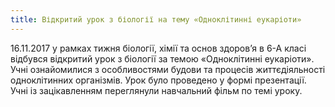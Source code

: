 ```yaml
---
title: Відкритий урок з біології на тему «Одноклітинні еукаріоти»
---
```


16.11.2017 у рамках тижня біології, хімії та основ здоров’я в 6-А класі відбувся відкритий урок з біології за темою «Одноклітинні еукаріоти». Учні ознайомилися з особливостями будови та процесів життєдіяльності одноклітинних організмів. Урок було проведено у формі презентації. Учні із зацікавленням переглянули навчальний фільм по темі уроку.

<slideshow id="_/72157689690172925" />
